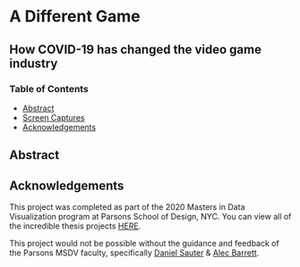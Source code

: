 # A Different Game
## How COVID-19 has changed the video game industry

### Table of Contents
- [Abstract](#abstract)
- [Screen Captures](#screen-captures)
- [Acknowledgements](#acknowledgements)

## Abstract

## Acknowledgements
This project was completed as part of the 2020 Masters in Data Visualization program at Parsons School of Design, NYC. You can view all of the incredible thesis projects [HERE](https://parsons.nyc/thesis/).

This project would not be possible without the guidance and feedback of the Parsons MSDV faculty, specifically [Daniel Sauter](https://github.com/danielsauter) & [Alec Barrett](https://github.com/anbnyc).

